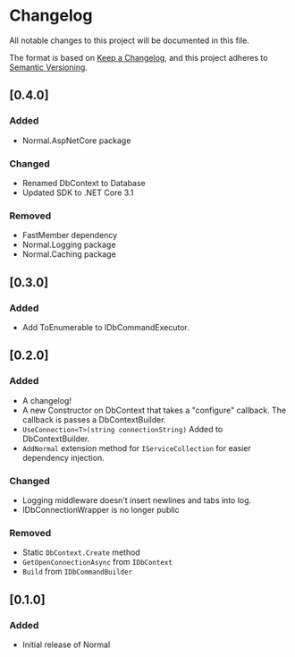 # Changelog
All notable changes to this project will be documented in this file.

The format is based on [Keep a Changelog](https://keepachangelog.com/en/1.0.0/),
and this project adheres to [Semantic Versioning](https://semver.org/spec/v2.0.0.html).

## [0.4.0]
### Added
- Normal.AspNetCore package
### Changed
- Renamed DbContext to Database
- Updated SDK to .NET Core 3.1
### Removed
- FastMember dependency
- Normal.Logging package
- Normal.Caching package

## [0.3.0]
### Added
- Add ToEnumerable to IDbCommandExecutor.

## [0.2.0] 
### Added
- A changelog!
- A new Constructor on DbContext that takes a "configure" callback. The callback is passes a DbContextBuilder.
- `UseConnection<T>(string connectionString)` Added to DbContextBuilder.
- `AddNormal` extension method for `IServiceCollection` for easier dependency injection.
### Changed
- Logging middleware doesn't insert newlines and tabs into log.
- IDbConnectionWrapper is no longer public
### Removed
- Static `DbContext.Create` method
- `GetOpenConnectionAsync` from `IDbContext`
- `Build` from `IDbCommandBuilder`

## [0.1.0] 
### Added
- Initial release of Normal